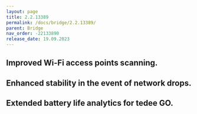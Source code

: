 ```yaml
---
layout: page
title: 2.2.13389
permalink: /docs/bridge/2.2.13389/
parent: Bridge
nav_order: -22133890
release_date: 19.09.2023
---
```


## Improved Wi-Fi access points scanning.
## Enhanced stability in the event of network drops.
## Extended battery life analytics for tedee GO.
